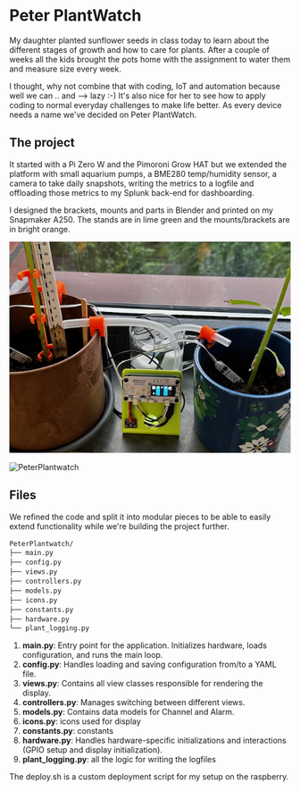 # Peter PlantWatch

My daughter planted sunflower seeds in class today to learn about the different stages of growth and how to care for plants. After a couple of weeks all the kids brought the pots home with the assignment to water them and measure size every week.

I thought, why not combine that with coding, IoT and automation because well we can .. and --> lazy :-)
It's also nice for her to see how to apply coding to normal everyday challenges to make life better.
As every device needs a name we've decided on Peter PlantWatch.

## The project

It started with a Pi Zero W and the Pimoroni Grow HAT but we extended the platform with small aquarium pumps, a BME280 temp/humidity sensor, a camera to take daily snapshots, writing the metrics to a logfile and offloading those metrics to my Splunk back-end for dashboarding.

I designed the brackets, mounts and parts in Blender and printed on my Snapmaker A250. The stands are in lime green and the mounts/brackets are in bright orange.

![PeterPlantwatch](https://github.com/jinjirosan/Peter-PlantWatch/blob/main/images/IMG_9332.png)

![PeterPlantwatch](https://github.com/jinjirosan/Peter-PlantWatch/blob/main/images/IMG_9274.gif)

## Files

We refined the code and split it into modular pieces to be able to easily extend functionality while we're building the project further.

```bash
PeterPlantwatch/
├── main.py
├── config.py
├── views.py
├── controllers.py
├── models.py
├── icons.py
├── constants.py
├── hardware.py
└── plant_logging.py
```

1. **main.py**: Entry point for the application. Initializes hardware, loads configuration, and runs the main loop.
2. **config.py**: Handles loading and saving configuration from/to a YAML file.
3. **views.py**: Contains all view classes responsible for rendering the display.
4. **controllers.py**: Manages switching between different views.
5. **models.py**: Contains data models for Channel and Alarm.
6. **icons.py**: icons used for display
7. **constants.py**: constants
8. **hardware.py**: Handles hardware-specific initializations and interactions (GPIO setup and display initialization).
9. **plant_logging.py**: all the logic for writing the logfiles

The deploy.sh is a custom deployment script for my setup on the raspberry.
